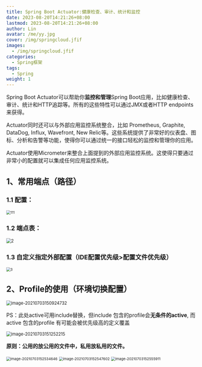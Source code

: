 ```yaml
---
title: Spring Boot Actuator:健康检查、审计、统计和监控
date: 2023-08-20T14:21:26+08:00
lastmod: 2023-08-20T14:21:26+08:00
author: Lin
avatar: /me/yy.jpg
cover: /img/springcloud.jfif
images:
  - /img/springcloud.jfif
categories:
  - Spring框架
tags:
  - Spring
weight: 1
---
```

Spring Boot Actuator可以帮助你**监控和管理**Spring Boot应用，比如健康检查、审计、统计和HTTP追踪等。所有的这些特性可以通过JMX或者HTTP endpoints来获得。

Actuator同时还可以与外部应用监控系统整合，比如 Prometheus, Graphite, DataDog, Influx, Wavefront, New Relic等。这些系统提供了非常好的仪表盘、图标、分析和告警等功能，使得你可以通过统一的接口轻松的监控和管理你的应用。

Actuator使用Micrometer来整合上面提到的外部应用监控系统。这使得只要通过非常小的配置就可以集成任何应用监控系统。

## 1、常用端点（路径）

### 1.1 配置：

<img src="https://cdn.jsdelivr.net/gh/recordnote/cdn/img/111.png" alt="111" style="zoom: 67%;" /> 

### 1.2 端点表：

<img src="https://cdn.jsdelivr.net/gh/recordnote/cdn/img/2.png" alt="2" style="zoom: 80%;" /> 

### 1.3 自定义指定外部配置（**IDE配置优先级>配置文件优先级**）

<img src="https://cdn.jsdelivr.net/gh/recordnote/cdn/img/3.png" alt="3" style="zoom: 67%;" /> 

## 2、Profile的使用（环境切换配置）

<img src="https://cdn.jsdelivr.net/gh/recordnote/cdn/img/4.png" alt="image-20210703150924732" style="zoom:80%;" /> 

PS：此处active可用include替换，但include 包含的profile会**无条件的active**, 而active 包含的profile 有可能会被优先级高的定义覆盖

<img src="https://cdn.jsdelivr.net/gh/recordnote/cdn/img/image-2021070352215.png" alt="image-20210703151252215" style="zoom:80%;" /> 

**原则：公用的放公用的文件中，私用放私用的文件。**

<img src="https://cdn.jsdelivr.net/gh/recordnote/cdn/img/image-20703152534646.png" alt="image-20210703152534646" style="zoom: 67%;" /> 

<img src="https://cdn.jsdelivr.net/gh/recordnote/cdn/img/image-20210703157602.png" alt="image-20210703152547602" style="zoom:67%;" /> 

<img src="https://cdn.jsdelivr.net/gh/recordnote/cdn/img/image-20210752555911.png" alt="image-20210703152555911" style="zoom: 67%;" /> 
